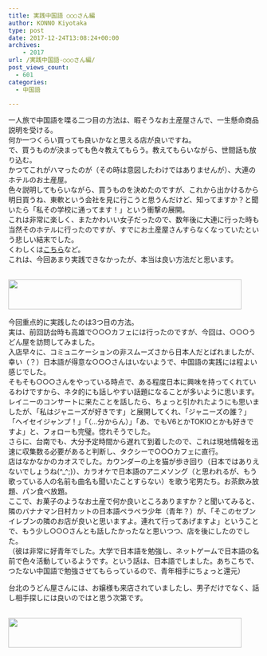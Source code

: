 ```yaml
---
title: 実践中国語 ○○○さん編
author: KONNO Kiyotaka
type: post
date: 2017-12-24T13:08:24+00:00
archives:
    - 2017
url: /実践中国語-○○○さん編/
post_views_count:
  - 601
categories:
  - 中国語

---
```

一人旅で中国語を喋る二つ目の方法は、暇そうなお土産屋さんで、一生懸命商品説明を受ける。  
何か一つくらい買っても良いかなと思える店が良いですね。  
で、買うものが決まっても色々教えてもらう。教えてもらいながら、世間話も放り込む。  
かつてこれがハマったのが（その時は意図したわけではありませんが）、大連のホテルのお土産屋。  
色々説明してもらいながら、買うものを決めたのですが、これから出かけるから明日買うね、東軟という会社を見に行こうと思うんだけど、知ってますか？と聞いたら「私その学校に通ってます！」という衝撃の展開。  
これは非常に楽しく、またかわいい女子だったので、数年後に大連に行った時も当然そのホテルに行ったのですが、すでにお土産屋さんすらなくなっていたという悲しい結末でした。  
くわしくは<a href="https://www.programmers-office.ml/2009/09/28/%E3%81%95%E3%82%88%E3%81%AA%E3%82%89%E5%A4%A7%E9%80%A3/" target="_blank">こちら</a>など。  
これは、今回あまり実践できなかったが、本当は良い方法だと思います。 

<a href="https://px.a8.net/svt/ejp?a8mat=2TXWCR+5GH3YA+3PTI+601S1" target="_blank" rel="nofollow"><br /> <img width="468" height="60" alt="" src="https://www26.a8.net/svt/bgt?aid=171222795330&wid=003&eno=01&mid=s00000017343001008000&mc=1" border="0" /></a>  
<img width="1" height="1" alt="" src="https://i2.wp.com/www10.a8.net/0.gif?resize=1%2C1&#038;ssl=1" border="0" data-recalc-dims="1" /> 

今回重点的に実践したのは3つ目の方法。  
実は、前回訪台時も高雄で○○○カフェには行ったのですが、今回は、○○○うどん屋を訪問してみました。  
入店早々に、コミュニケーションの非スムーズさから日本人だとばれましたが、幸い（？）日本語が得意な○○○さんはいないようで、中国語の実践には程よい感じでした。  
そもそも○○○さんをやっている時点で、ある程度日本に興味を持ってくれているわけですから、ネタ的にも話しやすい話題になることが多いように思います。  
レイニーのコンサートに来たことを話したら、ちょっと引かれたようにも思いましたが、「私はジャニーズが好きです」と展開してくれ、「ジャニーズの誰？」「ヘイセイジャンプ！」「（…分からん）」「あ、でもV6とかTOKIOとかも好きですよ」と、フォローも完璧。惚れそうでした。  
さらに、台南でも、大分予定時間から遅れて到着したので、これは現地情報を迅速に収集数る必要があると判断し、タクシーで○○○カフェに直行。  
店はなかなかのカオスでした。カウンダーの上を猫が歩き回り（日本ではありえないでしょうね(^_^;)）、カラオケで日本語のアニメソング（と思われるが、もう歌っている人の名前も曲名も聞いたことすらない）を歌う宅男たち。お茶飲み放題、パン食べ放題。  
ここで、お菓子のようなお土産で何か良いところありますか？と聞いてみると、隣のバナナマン日村カットの日本語ペラペラ少年（青年？）が、「そこのセブンイレブンの隣のお店が良いと思いますよ。連れて行ってあげますよ」ということで、もう少し○○○さんとも話したかったなと思いつつ、店を後にしたのでした。  
（彼は非常に好青年でした。大学で日本語を勉強し、ネットゲームで日本語の名前で色々活動しているようです。という話は、日本語でしました。あちこちで、つたない中国語で勉強させてもらっているので、青年相手にちょっと還元）

台北のうどん屋さんには、お嬢様も来店されていましたし、男子だけでなく、話し相手探しには良いのではと思う次第です。

<a href="https://px.a8.net/svt/ejp?a8mat=2TVF46+G69ZYA+1OGE+64JTD" target="_blank" rel="nofollow"><br /> <img width="468" height="60" alt="" src="https://www22.a8.net/svt/bgt?aid=171107142978&wid=003&eno=01&mid=s00000007835001029000&mc=1" border="0" /></a>  
<img width="1" height="1" alt="" src="https://i2.wp.com/www14.a8.net/0.gif?resize=1%2C1&#038;ssl=1" border="0" data-recalc-dims="1" />